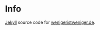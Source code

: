 # Info

[Jekyll](http://jekyllrb.com/) source code for [wenigeristweniger.de](http://www.wenigeristweniger.de).